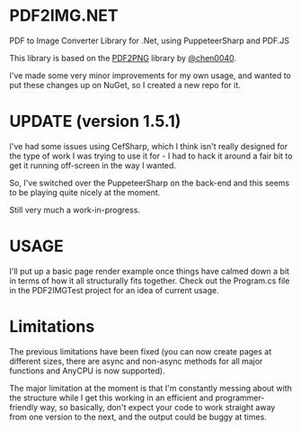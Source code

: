 # PDF2IMG.NET
PDF to Image Converter Library for .Net, using PuppeteerSharp and PDF.JS

This library is based on the [PDF2PNG](https://github.com/chen0040/cs-pdf-to-image) library by [@chen0040](https://github.com/chen0040).

I've made some very minor improvements for my own usage, and wanted to put these changes up on NuGet, so I created a new repo for it.

# UPDATE (version 1.5.1)

I've had some issues using CefSharp, which I think isn't really designed for the type of work I was trying to
use it for - I had to hack it around a fair bit to get it running off-screen in the way I wanted.

So, I've switched over the PuppeteerSharp on the back-end and this seems to be playing quite nicely at the moment.

Still very much a work-in-progress.


# USAGE

I'll put up a basic page render example once things have calmed down a bit in terms of how it all structurally
fits together. Check out the Program.cs file in the PDF2IMGTest project for an idea of current usage.

# Limitations

The previous limitations have been fixed (you can now create pages at different sizes, there are async and non-async
methods for all major functions and AnyCPU is now supported).

The major limitation at the moment is that I'm constantly messing about with the structure while I get this working
in an efficient and programmer-friendly way, so basically, don't expect your code to work straight away from one
version to the next, and the output could be buggy at times.